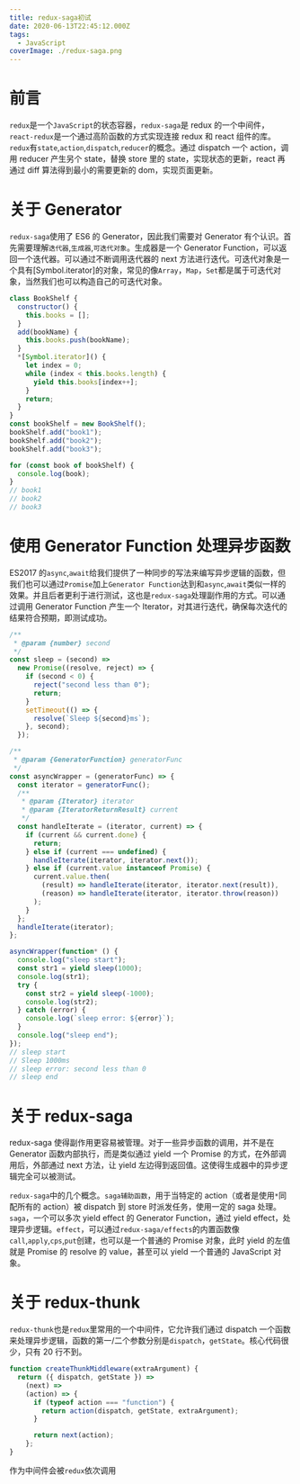 ```yaml
---
title: redux-saga初试
date: 2020-06-13T22:45:12.000Z
tags:
  - JavaScript
coverImage: ./redux-saga.png
---
```


# 前言

`redux`是一个`JavaScript`的状态容器，`redux-saga`是 redux 的一个中间件，`react-redux`是一个通过高阶函数的方式实现连接 redux 和 react 组件的库。`redux`有`state`,`action`,`dispatch`,`reducer`的概念。通过 dispatch 一个 action，调用 reducer 产生另个 state，替换 store 里的 state，实现状态的更新，react 再通过 diff 算法得到最小的需要更新的 dom，实现页面更新。

# 关于 Generator

`redux-saga`使用了 ES6 的 Generator，因此我们需要对 Generator 有个认识。首先需要理解`迭代器`,`生成器`,`可迭代对象`。生成器是一个 Generator Function，可以返回一个迭代器。可以通过不断调用迭代器的 next 方法进行迭代。可迭代对象是一个具有[Symbol.iterator]的对象，常见的像`Array`，`Map`，`Set`都是属于可迭代对象，当然我们也可以构造自己的可迭代对象。

```javascript
class BookShelf {
  constructor() {
    this.books = [];
  }
  add(bookName) {
    this.books.push(bookName);
  }
  *[Symbol.iterator]() {
    let index = 0;
    while (index < this.books.length) {
      yield this.books[index++];
    }
    return;
  }
}
const bookShelf = new BookShelf();
bookShelf.add("book1");
bookShelf.add("book2");
bookShelf.add("book3");

for (const book of bookShelf) {
  console.log(book);
}
// book1
// book2
// book3
```

# 使用 Generator Function 处理异步函数

ES2017 的`async`,`await`给我们提供了一种同步的写法来编写异步逻辑的函数，但我们也可以通过`Promise`加上`Generator Function`达到和`async`,`await`类似一样的效果。并且后者更利于进行测试，这也是`redux-saga`处理副作用的方式。可以通过调用 Generator Function 产生一个 Iterator，对其进行迭代，确保每次迭代的结果符合预期，即测试成功。

```javascript
/**
 * @param {number} second
 */
const sleep = (second) =>
  new Promise((resolve, reject) => {
    if (second < 0) {
      reject("second less than 0");
      return;
    }
    setTimeout(() => {
      resolve(`Sleep ${second}ms`);
    }, second);
  });

/**
 * @param {GeneratorFunction} generatorFunc
 */
const asyncWrapper = (generatorFunc) => {
  const iterator = generatorFunc();
  /**
   * @param {Iterator} iterator
   * @param {IteratorReturnResult} current
   */
  const handleIterate = (iterator, current) => {
    if (current && current.done) {
      return;
    } else if (current === undefined) {
      handleIterate(iterator, iterator.next());
    } else if (current.value instanceof Promise) {
      current.value.then(
        (result) => handleIterate(iterator, iterator.next(result)),
        (reason) => handleIterate(iterator, iterator.throw(reason))
      );
    }
  };
  handleIterate(iterator);
};

asyncWrapper(function* () {
  console.log("sleep start");
  const str1 = yield sleep(1000);
  console.log(str1);
  try {
    const str2 = yield sleep(-1000);
    console.log(str2);
  } catch (error) {
    console.log(`sleep error: ${error}`);
  }
  console.log("sleep end");
});
// sleep start
// Sleep 1000ms
// sleep error: second less than 0
// sleep end
```

# 关于 redux-saga

redux-saga 使得副作用更容易被管理。对于一些异步函数的调用，并不是在 Generator 函数内部执行，而是类似通过 yield 一个 Promise 的方式，在外部调用后，外部通过 next 方法，让 yield 左边得到返回值。这使得生成器中的异步逻辑完全可以被测试。

`redux-saga`中的几个概念。`saga辅助函数`，用于当特定的 action（或者是使用`*`同配所有的 action）被 dispatch 到 store 时派发任务，使用一定的 saga 处理。`saga`，一个可以多次 yield effect 的 Generator Function，通过 yield effect，处理异步逻辑。`effect`，可以通过`redux-saga/effects`的内置函数像`call`,`apply`,`cps`,`put`创建，也可以是一个普通的 Promise 对象，此时 yield 的左值就是 Promise 的 resolve 的 value，甚至可以 yield 一个普通的 JavaScript 对象。

# 关于 redux-thunk

`redux-thunk`也是`redux`里常用的一个中间件，它允许我们通过 dispatch 一个函数来处理异步逻辑，函数的第一/二个参数分别是`dispatch`，`getState`。核心代码很少，只有 20 行不到。

```javascript
function createThunkMiddleware(extraArgument) {
  return ({ dispatch, getState }) =>
    (next) =>
    (action) => {
      if (typeof action === "function") {
        return action(dispatch, getState, extraArgument);
      }

      return next(action);
    };
}
```

作为中间件会被`redux`依次调用
